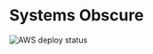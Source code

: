 # Systems Obscure

![AWS deploy status](https://github.com/thomasabishop/systems-obscure/actions/workflows/main.yml/badge.svg)
